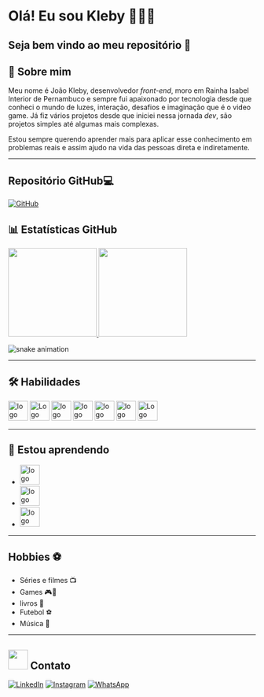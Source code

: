 # Olá! Eu sou Kleby 👨🏻‍💻

## Seja bem vindo ao meu repositório 👋

## 🚀 Sobre mim

Meu nome é João Kleby, desenvolvedor *front-end*, moro em Rainha Isabel Interior de Pernambuco e sempre fui apaixonado por tecnologia desde que conheci o mundo de luzes, interação, desafios e imaginação que é o video game. Já fiz vários projetos desde que iniciei nessa jornada *dev*, são projetos simples até algumas mais complexas.

Estou sempre querendo aprender mais para aplicar esse conhecimento em problemas reais e assim ajudo na vida das pessoas direta e indiretamente.

---

## Repositório GitHub:computer:

 [![GitHub](https://img.shields.io/badge/GitHub-000?style=for-the-badge&logo=github&logoColor=fff "GitHub de João Kleby")](https://github.com/Kleby/)

##  :bar_chart: Estatísticas GitHub
<div><a href="https://github.com/Kleby"><img loading="lazy" height="180em" src="https://github-readme-stats.vercel.app/api/top-langs/?username=kleby&layout=compact&langs_count=7&theme=highcontrast"/> <img loading="github" height="180em" src="https://github-readme-stats.vercel.app/api?username=kleby&show_icons=true&theme=highcontrast&include_all_commits=true&count_private=true"/></a></div>

<!--[![Repo Card](https://github-readme-stats.vercel.app/api/pin/?username=Kleby&repo=angular_healty-recipes&bg_color=000&border_color=30A3DC&show_icons=true&icon_color=30A3DC&title_color=E94D5F&text_color=FFF theme)](https://github.com/Kleby/angular_healty-recipes) -->
![snake animation](https://github.com/Kleby/Kleby/blob/output/github-snake-dark.svg;)

<!--
<picture>
  <source
    media="(prefers-color-scheme: light)"
    srcset="https://github.com/Kleby/Kleby/blob/output/github-snake.svg"
  />
  <img
    alt="github contribution grid snake animation"
    src="https://github.com/Kleby/Kleby/blob/output/github-snake.svg"
  />
</picture>
-->

---


## 🛠 Habilidades

<div>
	<img src="https://cdn.jsdelivr.net/gh/devicons/devicon/icons/html5/html5-original.svg" width="40" height="40" alt="logo html"title="Logo html"  /> <img src="https://cdn.jsdelivr.net/gh/devicons/devicon/icons/css3/css3-original.svg" width="40" height="40" alt="Logo css" title="Logo css" /> <img src="https://cdn.jsdelivr.net/gh/devicons/devicon/icons/javascript/javascript-original.svg" width="40" height="40" alt="logo javascript" title="logo javascript" /> <img src="https://cdn.jsdelivr.net/gh/devicons/devicon/icons/react/react-original.svg" width="40" height="40" alt="logo react" title="logo react" /> <img src="https://cdn.jsdelivr.net/gh/devicons/devicon/icons/typescript/typescript-original.svg" width="40" height="40" alt="logo TypeScript" title="logo TypeScript" /> <img src="https://cdn.jsdelivr.net/gh/devicons/devicon/icons/angularjs/angularjs-original.svg" width="40" height="40" alt="logo Angular" title="logo Angular" /> <img src="https://cdn.jsdelivr.net/gh/devicons/devicon/icons/sass/sass-original.svg" alt="Logo Sass" title=="Logo Sass" width="40" height="40" />         
</div>

---

## 🧠 Estou aprendendo

<ul>
    <li
        ><img src="https://cdn.jsdelivr.net/gh/devicons/devicon/icons/java/java-original.svg" width="40" height="40" alt="logo java"/>
    </li>
    <li>
        <img src="https://cdn.jsdelivr.net/gh/devicons/devicon/icons/nodejs/nodejs-original.svg" width="40" height="40" alt="logo Node" />
    </li>
    <li>
        <img loading="python" src="https://cdn.jsdelivr.net/gh/devicons/devicon/icons/python/python-original.svg" width="40" height="40" alt="logo Python" />
    </li>
</ul>  

---

## Hobbies  :soccer:

- Séries e filmes :tv: 
- Games :video_game::space_invader:
- livros :book:
- Futebol :soccer:
- Música :musical_note:

---

##  <img src="https://media.tenor.com/WHUtiaYJmI8AAAAC/contact-me-call-me.gif" width="40"/> Contato

[![LinkedIn](https://img.shields.io/badge/LinkedIn-%230077B5?style=for-the-badge&logo=linkedin&logoColor=fff "Linkedin de João Kleby")](https://www.linkedin.com/in/jkleby/)  [![Instagram](https://img.shields.io/badge/-Instagram-%23E4405F?style=for-the-badge&logo=instagram&logoColor=white  "Instagram de João Kleby")](https://www.instagram.com/klebyveiga/)  [![WhatsApp](https://img.shields.io/badge/WhatsApp-25D366?style=for-the-badge&logo=whatsapp&logoColor=white  "WhatsApp de João Kleby")](https://api.whatsapp.com/send/?phone=5554936181097&text&type=phone_number&app_absent=0)

